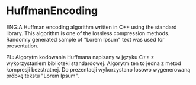# HuffmanEncoding

ENG:A Huffman encoding algorithm written in C++ using the standard library.  This algorithm is one of the lossless compression methods. Randomly generated sample of "Lorem Ipsum" text was used for presentation.

PL: Algorytm kodowania Huffmana napisany w języku C++ z wykorzystaniem biblioteki standardowej.  Algorytm ten to jedna z metod kompresji bezstratnej. Do prezentacji wykorzystano losowo wygenerowaną próbkę tekstu "Lorem Ipsum". 
 